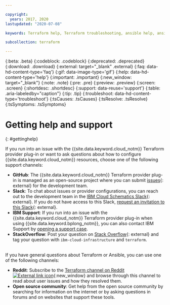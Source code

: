 ```yaml
---

copyright:
  years: 2017, 2020
lastupdated: "2020-07-08"

keywords: Terraform help, Terraform troubleshooting, ansible help, ansible troubleshooting

subcollection: terraform

---
```


{:beta: .beta}
{:codeblock: .codeblock}
{:deprecated: .deprecated}
{:download: .download}
{:external: target="_blank" .external}
{:faq: data-hd-content-type='faq'}
{:gif: data-image-type='gif'}
{:help: data-hd-content-type='help'}
{:important: .important}
{:new_window: target="_blank"}
{:note: .note}
{:pre: .pre}
{:preview: .preview}
{:screen: .screen}
{:shortdesc: .shortdesc}
{:support: data-reuse='support'}
{:table: .aria-labeledby="caption"}
{:tip: .tip}
{:troubleshoot: data-hd-content-type='troubleshoot'}
{:tsCauses: .tsCauses}
{:tsResolve: .tsResolve}
{:tsSymptoms: .tsSymptoms}


# Getting help and support 
{: #gettinghelp}

If you run into an issue with the {{site.data.keyword.cloud_notm}} Terraform provider plug-in or want to ask questions about how to configure {{site.data.keyword.cloud_notm}} resources, choose one of the following support channels:   

- **GitHub**: The {{site.data.keyword.cloud_notm}} Terraform provider plug-in is managed as an open-source project where you can submit [issues](https://github.com/IBM-Cloud/terraform-provider-ibm/issues){: external} for the development team. 
- **Slack**: To chat about issues or provider configurations, you can reach out to the development team in the [IBM Cloud Schematics Slack](https://ibm-cloud-schematics.slack.com/){: external}. If you do not have access to this Slack, [request an invitation to this Slack](https://cloud.ibm.com/schematics/slack){: external}.	 
- **IBM Support**: If you run into an issue with the {{site.data.keyword.cloud_notm}} Terraform provider plug-in when using {{site.data.keyword.bplong_notm}}, you can also contact IBM Support by [opening a support case](/docs/get-support?topic=get-support-getting-customer-support#getting-customer-support). 
- **StackOverflow**: Post your question on [Stack Overflow](http://stackoverflow.com/search?q=ibm-cloud-infrastructure+terraform){: external} and tag your question with `ibm-cloud-infrastructure` and `terraform`.

</br>
If you have general questions about Terraform or Ansible, you can use one of the following channels: 

- **Reddit**:  Subscribe to the [Terraform channel on Reddit ![External link icon](../icons/launch-glyph.svg "External link icon")](https://www.reddit.com/r/Terraform/){:new_window} and browse through this channel to read about user issues and how they resolved them. 
- **Open source community**: Get help from the open source community by searching for information on the internet or by asking questions in forums and on websites that support these tools.

